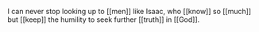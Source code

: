 I can never stop looking up to [[men]] like Isaac, who [[know]] so [[much]] but [[keep]] the humility to seek further [[truth]] in [[God]]. 

